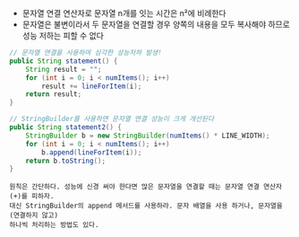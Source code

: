 * 문자열 연결 연산자로 문자열 n개를 잇는 시간은 n²에 비례한다
* 문자열은 불변이라서 두 문자열을 연결할 경우 양쪽의 내용을 모두 복사해야 하므로 성능 저하는 피할 수 없다
```java
// 문자열 연결을 사용하여 심각한 성능저하 발생!
public String statement() {
    String result = "";
    for (int i = 0; i < numItems(); i++) 
        result += lineForItem(i);
    return result;
}

// StringBuilder를 사용하면 문자열 연결 성능이 크게 개선된다
public String statement2() {
    StringBuilder b = new StringBuilder(numItems() * LINE_WIDTH);
    for (int i = 0; i < numItems(); i++) 
        b.append(lineForItem(i));
    return b.toString();
}
```

```
원칙은 간단하다. 성능에 신경 써야 한다면 많은 문자열을 연결할 때는 문자열 연결 연산자(+)를 피하자.
대신 StringBuilder의 append 메서드를 사용하라. 문자 배열을 사용 하거나, 문자열을 (연결하지 않고)
하나씩 처리하는 방법도 있다.
```